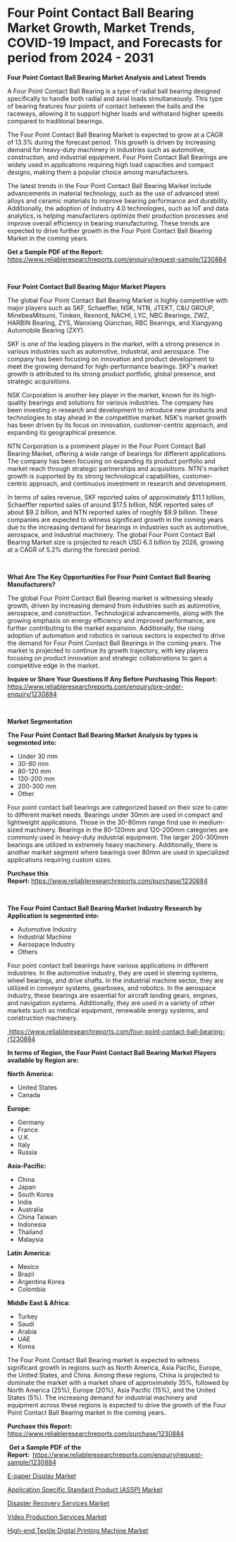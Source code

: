 <p><h1>Four Point Contact Ball Bearing Market Growth, Market Trends, COVID-19 Impact, and Forecasts for period from 2024 - 2031</h1></p><p><strong>Four Point Contact Ball Bearing Market Analysis and Latest Trends</strong></p>
<p><p>A Four Point Contact Ball Bearing is a type of radial ball bearing designed specifically to handle both radial and axial loads simultaneously. This type of bearing features four points of contact between the balls and the raceways, allowing it to support higher loads and withstand higher speeds compared to traditional bearings.</p><p>The Four Point Contact Ball Bearing Market is expected to grow at a CAGR of 13.3% during the forecast period. This growth is driven by increasing demand for heavy-duty machinery in industries such as automotive, construction, and industrial equipment. Four Point Contact Ball Bearings are widely used in applications requiring high load capacities and compact designs, making them a popular choice among manufacturers.</p><p>The latest trends in the Four Point Contact Ball Bearing Market include advancements in material technology, such as the use of advanced steel alloys and ceramic materials to improve bearing performance and durability. Additionally, the adoption of Industry 4.0 technologies, such as IoT and data analytics, is helping manufacturers optimize their production processes and improve overall efficiency in bearing manufacturing. These trends are expected to drive further growth in the Four Point Contact Ball Bearing Market in the coming years.</p></p>
<p><strong>Get a Sample PDF of the Report:&nbsp;</strong> <a href="https://www.reliableresearchreports.com/enquiry/request-sample/1230884">https://www.reliableresearchreports.com/enquiry/request-sample/1230884</a></p>
<p>&nbsp;</p>
<p><strong>Four Point Contact Ball Bearing Major Market Players</strong></p>
<p><p>The global Four Point Contact Ball Bearing Market is highly competitive with major players such as SKF, Schaeffler, NSK, NTN, JTEKT, C&U GROUP, MinebeaMitsumi, Timken, Rexnord, NACHI, LYC, NBC Bearings, ZWZ, HARBIN Bearing, ZYS, Wanxiang Qianchao, RBC Bearings, and Xiangyang Automobile Bearing (ZXY).</p><p>SKF is one of the leading players in the market, with a strong presence in various industries such as automotive, industrial, and aerospace. The company has been focusing on innovation and product development to meet the growing demand for high-performance bearings. SKF's market growth is attributed to its strong product portfolio, global presence, and strategic acquisitions.</p><p>NSK Corporation is another key player in the market, known for its high-quality bearings and solutions for various industries. The company has been investing in research and development to introduce new products and technologies to stay ahead in the competitive market. NSK's market growth has been driven by its focus on innovation, customer-centric approach, and expanding its geographical presence.</p><p>NTN Corporation is a prominent player in the Four Point Contact Ball Bearing Market, offering a wide range of bearings for different applications. The company has been focusing on expanding its product portfolio and market reach through strategic partnerships and acquisitions. NTN's market growth is supported by its strong technological capabilities, customer-centric approach, and continuous investment in research and development.</p><p>In terms of sales revenue, SKF reported sales of approximately $11.1 billion, Schaeffler reported sales of around $17.5 billion, NSK reported sales of about $9.2 billion, and NTN reported sales of roughly $9.9 billion. These companies are expected to witness significant growth in the coming years due to the increasing demand for bearings in industries such as automotive, aerospace, and industrial machinery. The global Four Point Contact Ball Bearing Market size is projected to reach USD 6.3 billion by 2026, growing at a CAGR of 5.2% during the forecast period.</p></p>
<p>&nbsp;</p>
<p><strong>What Are The Key Opportunities For Four Point Contact Ball Bearing Manufacturers?</strong></p>
<p><p>The global Four Point Contact Ball Bearing market is witnessing steady growth, driven by increasing demand from industries such as automotive, aerospace, and construction. Technological advancements, along with the growing emphasis on energy efficiency and improved performance, are further contributing to the market expansion. Additionally, the rising adoption of automation and robotics in various sectors is expected to drive the demand for Four Point Contact Ball Bearings in the coming years. The market is projected to continue its growth trajectory, with key players focusing on product innovation and strategic collaborations to gain a competitive edge in the market.</p></p>
<p><strong>Inquire or Share Your Questions If Any Before Purchasing This Report:</strong> <a href="https://www.reliableresearchreports.com/enquiry/pre-order-enquiry/1230884">https://www.reliableresearchreports.com/enquiry/pre-order-enquiry/1230884</a></p>
<p>&nbsp;</p>
<p><strong>Market Segmentation</strong></p>
<p><strong>The Four Point Contact Ball Bearing Market Analysis by types is segmented into:</strong></p>
<p><ul><li>Under 30 mm</li><li>30-80 mm</li><li>80-120 mm</li><li>120-200 mm</li><li>200-300 mm</li><li>Other</li></ul></p>
<p><p>Four point contact ball bearings are categorized based on their size to cater to different market needs. Bearings under 30mm are used in compact and lightweight applications. Those in the 30-80mm range find use in medium-sized machinery. Bearings in the 80-120mm and 120-200mm categories are commonly used in heavy-duty industrial equipment. The larger 200-300mm bearings are utilized in extremely heavy machinery. Additionally, there is another market segment where bearings over 80mm are used in specialized applications requiring custom sizes.</p></p>
<p><strong>Purchase this Report:&nbsp;</strong><a href="https://www.reliableresearchreports.com/purchase/1230884">https://www.reliableresearchreports.com/purchase/1230884</a></p>
<p>&nbsp;</p>
<p><strong>The Four Point Contact Ball Bearing Market Industry Research by Application is segmented into:</strong></p>
<p><ul><li>Automotive Industry</li><li>Industrial Machine</li><li>Aerospace Industry</li><li>Others</li></ul></p>
<p><p>Four point contact ball bearings have various applications in different industries. In the automotive industry, they are used in steering systems, wheel bearings, and drive shafts. In the industrial machine sector, they are utilized in conveyor systems, gearboxes, and robotics. In the aerospace industry, these bearings are essential for aircraft landing gears, engines, and navigation systems. Additionally, they are used in a variety of other markets such as medical equipment, renewable energy systems, and construction machinery.</p></p>
<p><a href="https://www.reliableresearchreports.com/four-point-contact-ball-bearing-r1230884">&nbsp;https://www.reliableresearchreports.com/four-point-contact-ball-bearing-r1230884</a></p>
<p><strong>In terms of Region, the Four Point Contact Ball Bearing Market Players available by Region are:</strong></p>
<p>
    <p> <strong> North America: </strong>
        <ul>
            <li>United States</li>
            <li>Canada</li>
        </ul>
        </p> 
    <p> <strong> Europe: </strong>
        <ul>
            <li>Germany</li>
            <li>France</li>
            <li>U.K.</li>
            <li>Italy</li>
            <li>Russia</li>
        </ul>
        </p> 
    <p> <strong> Asia-Pacific: </strong>
        <ul>
            <li>China</li>
            <li>Japan</li>
            <li>South Korea</li>
            <li>India</li>
            <li>Australia</li>
            <li>China Taiwan</li>
            <li>Indonesia</li>
            <li>Thailand</li>
            <li>Malaysia</li>
        </ul>
        </p> 
    <p> <strong> Latin America: </strong>
        <ul>
            <li>Mexico</li>
            <li>Brazil</li>
            <li>Argentina Korea</li>
            <li>Colombia</li>
        </ul>
        </p> 
    <p> <strong> Middle East & Africa: </strong>
        <ul>
            <li>Turkey</li>
            <li>Saudi</li>
            <li>Arabia</li>
            <li>UAE</li>
            <li>Korea</li>
        </ul>
    </p>
    </p>
<p><p>The Four Point Contact Ball Bearing market is expected to witness significant growth in regions such as North America, Asia Pacific, Europe, the United States, and China. Among these regions, China is projected to dominate the market with a market share of approximately 35%, followed by North America (25%), Europe (20%), Asia Pacific (15%), and the United States (5%). The increasing demand for industrial machinery and equipment across these regions is expected to drive the growth of the Four Point Contact Ball Bearing market in the coming years.</p></p>
<p><strong>Purchase this Report: </strong><a href="https://www.reliableresearchreports.com/purchase/1230884">https://www.reliableresearchreports.com/purchase/1230884</a></p>
<p>&nbsp;<strong>Get a Sample PDF of the Report:&nbsp;&nbsp;</strong><a href="https://www.reliableresearchreports.com/enquiry/request-sample/1230884">https://www.reliableresearchreports.com/enquiry/request-sample/1230884</a></p>
<p><strong></strong></p>
<p><p><a href="https://issuu.com/reportprime-2/docs/e-paper-display-market-size-2030.pptx">E-paper Display Market</a></p><p><a href="https://github.com/ayamsauke86/Market-Research-Report-List-1/blob/main/application-specific-standard-product-assp-market.md">Application Specific Standard Product (ASSP) Market</a></p><p><a href="https://www.linkedin.com/pulse/emerging-trends-disaster-recovery-services-market-global-x4mse">Disaster Recovery Services Market</a></p><p><a href="https://www.linkedin.com/pulse/video-production-services-market-size-share-analysis-growth-q40oe">Video Production Services Market</a></p><p><a href="https://issuu.com/reportprime-2/docs/high-end-textile-digital-printing-machine-market-s">High-end Textile Digital Printing Machine Market</a></p></p>